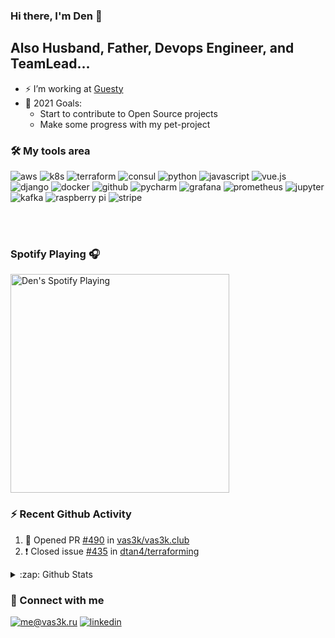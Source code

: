 <!--
Here are some ideas to get you started:

- 🔭 I’m currently working on ...
- 🌱 I’m currently learning ...
- 👯 I’m looking to collaborate on ...
- 🤔 I’m looking for help with ...
- 💬 Ask me about ...
- 📫 How to reach me: ...
- 😄 Pronouns: ...
- ⚡ Fun fact: ...
-->

### Hi there, I'm Den 👋

## Also Husband, Father, Devops Engineer, and TeamLead...

- ⚡ I’m working at [Guesty][guesty]
- 🥅 2021 Goals:  
  - Start to contribute to Open Source projects
  - Make some progress with my pet-project


### 🛠 My tools area

![aws](https://img.shields.io/badge/AWS%20-%23FF9900.svg?&style=for-the-badge&logo=amazon-aws&logoColor=white) ![k8s](https://img.shields.io/badge/kubernetes%20-%23326ce5.svg?&style=for-the-badge&logo=kubernetes&logoColor=white) ![terraform](https://img.shields.io/badge/terraform%20-%235835CC.svg?&style=for-the-badge&logo=terraform&logoColor=white) ![consul](https://img.shields.io/badge/consul-CA2171.svg?&style=for-the-badge&logo=consul&logoColor=white) ![python](https://img.shields.io/badge/python%20-%2314354C.svg?&style=for-the-badge&logo=python&logoColor=white) ![javascript](https://img.shields.io/badge/javascript%20-%23323330.svg?&style=for-the-badge&logo=javascript&logoColor=%23F7DF1E) ![vue.js](https://img.shields.io/badge/vuejs%20-%2335495e.svg?&style=for-the-badge&logo=vue.js&logoColor=%234FC08D) ![django](https://img.shields.io/badge/django%20-%23092E20.svg?&style=for-the-badge&logo=django&logoColor=white) ![docker](https://img.shields.io/badge/docker-%232496ED.svg?&style=for-the-badge&logo=docker&logoColor=white) ![github](https://img.shields.io/badge/github%20actions%20-%232671E5.svg?&style=for-the-badge&logo=github%20actions&logoColor=white) ![pycharm](https://img.shields.io/badge/pycharm-%23000000.svg?&style=for-the-badge&logo=pycharm&logoColor=white) ![grafana](https://img.shields.io/badge/grafana-ff4f00.svg?&style=for-the-badge&logo=grafana&logoColor=white) ![prometheus](https://img.shields.io/badge/prometheus%20-%23E6522C.svg?&style=for-the-badge&logo=prometheus&logoColor=white) ![jupyter](https://img.shields.io/badge/Jupyter%20-%23F37626.svg?&style=for-the-badge&logo=Jupyter&logoColor=white) ![kafka](https://img.shields.io/badge/kafka%20-%23000000.svg?&style=for-the-badge&logo=apache%20kafka&logoColor=white) ![raspberry pi](https://img.shields.io/badge/RASPBERRY%20PI-%23C51A4A.svg?&style=for-the-badge&logo=raspberry%20pi&logoColor=white) ![stripe](https://img.shields.io/badge/stripe%20-%23003CDD.svg?&style=for-the-badge&logo=stripe&logoColor=white)

<br />
<br />

### Spotify Playing 🎧
[<img src="https://now-playing-codestackr.vercel.app/api/spotify-playing" alt="Den's Spotify Playing" width="350" />](https://open.spotify.com/user/q0ykregly6ahe547h0pgl7x3s)


### :zap: Recent Github Activity
<!--START_SECTION:activity-->
1. 💪 Opened PR [#490](https://github.com/vas3k/vas3k.club/pull/490) in [vas3k/vas3k.club](https://github.com/vas3k/vas3k.club)
2. ❗️ Closed issue [#435](https://github.com/dtan4/terraforming/issues/435) in [dtan4/terraforming](https://github.com/dtan4/terraforming)
<!--END_SECTION:activity-->

<details>
  <summary>:zap: Github Stats</summary>

  <img align="left" alt="Den's Github Stats" src="https://github-readme-stats.codestackr.vercel.app/api?username=denzalman&show_icons=true&hide_border=true" />

</details>

### 🤝 Connect with me

[![me@vas3k.ru](https://img.shields.io/badge/onpalm@gmail.com%20-%23E62B1E.svg?&style=for-the-badge&logo=mail.ru&logoColor=white)](mailto:onpalm@gmail.com) [![linkedin](https://img.shields.io/badge/linkedin%20-%230077B5.svg?&style=for-the-badge&logo=linkedin&logoColor=white)](https://www.linkedin.com/in/denis-salmanov/) 



[guesty]: https://guesty.com
